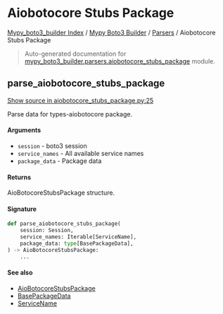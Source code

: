 # Aiobotocore Stubs Package

[Mypy_boto3_builder Index](../../README.md#mypy_boto3_builder-index) /
[Mypy Boto3 Builder](../index.md#mypy-boto3-builder) /
[Parsers](./index.md#parsers) /
Aiobotocore Stubs Package

> Auto-generated documentation for [mypy_boto3_builder.parsers.aiobotocore_stubs_package](https://github.com/youtype/mypy_boto3_builder/blob/main/mypy_boto3_builder/parsers/aiobotocore_stubs_package.py) module.

## parse_aiobotocore_stubs_package

[Show source in aiobotocore_stubs_package.py:25](https://github.com/youtype/mypy_boto3_builder/blob/main/mypy_boto3_builder/parsers/aiobotocore_stubs_package.py#L25)

Parse data for types-aiobotocore package.

#### Arguments

- `session` - boto3 session
- `service_names` - All available service names
- `package_data` - Package data

#### Returns

AioBotocoreStubsPackage structure.

#### Signature

```python
def parse_aiobotocore_stubs_package(
    session: Session,
    service_names: Iterable[ServiceName],
    package_data: type[BasePackageData],
) -> AioBotocoreStubsPackage:
    ...
```

#### See also

- [AioBotocoreStubsPackage](../structures/aiobotocore_stubs_package.md#aiobotocorestubspackage)
- [BasePackageData](../package_data.md#basepackagedata)
- [ServiceName](../service_name.md#servicename)
